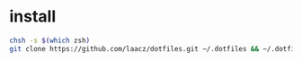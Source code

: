 # install

```bash
chsh -s $(which zsh)
git clone https://github.com/laacz/dotfiles.git ~/.dotfiles && ~/.dotfiles/install.sh
```
